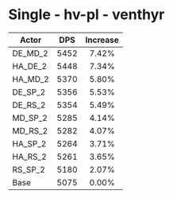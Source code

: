 # Single - hv-pl - venthyr
| Actor | DPS | Increase |
|---|:---:|:---:|
|DE_MD_2|5452|7.42%|
|HA_DE_2|5448|7.34%|
|HA_MD_2|5370|5.80%|
|DE_SP_2|5356|5.53%|
|DE_RS_2|5354|5.49%|
|MD_SP_2|5285|4.14%|
|MD_RS_2|5282|4.07%|
|HA_SP_2|5264|3.71%|
|HA_RS_2|5261|3.65%|
|RS_SP_2|5180|2.07%|
|Base|5075|0.00%|
